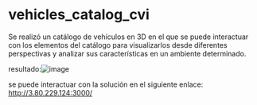 # vehicles_catalog_cvi
Se realizó un catálogo de vehículos en 3D en el que se puede interactuar con los elementos del catálogo para visualizarlos desde diferentes perspectivas y analizar sus características en un ambiente determinado.

resultado:![image](https://user-images.githubusercontent.com/60722640/206178987-66ecb4a3-8551-4780-a78c-08528ebe77fd.png)


se puede interactuar con la solución en el siguiente enlace: http://3.80.229.124:3000/
